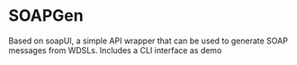SOAPGen
=======

Based on soapUI, a simple API wrapper that can be used to generate SOAP messages from WDSLs. Includes a CLI interface as demo
